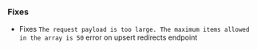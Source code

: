 ### Fixes

- Fixes `The request payload is too large. The maximum items allowed in the array is 50`
  error on upsert redirects endpoint
  
